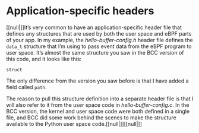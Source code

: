 # Application-specific headers

[[null|]]It’s very common to have an application-specific header file that defines any structures that are used by both the user space and eBPF parts of your app. In my example, the _hello-buffer-config.h_ header file defines the `data_t` structure that I’m using to pass event data from the eBPF program to user space. It’s almost the same structure you saw in the BCC version of this code, and it looks like this:

    struct

The only difference from the version you saw before is that I have added a field called `path`.

The reason to pull this structure definition into a separate header file is that I will also refer to it from the user space code in _hello-buffer-config.c_. In the BCC version, the kernel and user space code were both defined in a single file, and BCC did some work behind the scenes to make the structure available to the Python user space code.[[null|]][[null|]]